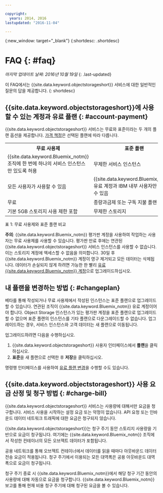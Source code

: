 ```yaml
---

copyright:
  years: 2014, 2016
lastupdated: "2016-11-04"

---
```

{:new_window: target="_blank"}
{:shortdesc: .shortdesc}

# FAQ {: #faq}

*마지막 업데이트 날짜: 2016년 10월 19일*
{: .last-updated}

이 FAQ에서는 {{site.data.keyword.objectstorageshort}} 서비스에 대한 일반적인 질문의 답을 제공합니다.
{: shortdesc}


## {{site.data.keyword.objectstorageshort}}에 사용할 수 있는 계정과 유료 플랜 {: #account-payment}

{{site.data.keyword.objectstorageshort}} 서비스는 무료와 표준이라는 두 개의 플랜 옵션을 제공합니다. [가격 책정](https://console.ng.bluemix.net/pricing/)은 선택된 플랜에 따라 다릅니다. 

<table>
  <tr>
    <th> 무료 사용제 </th>
    <th> 표준 플랜 </th>
  </tr>
  <tr>
    <td> {{site.data.keyword.Bluemix_notm}} 조직에 한 번에 하나의 서비스 인스턴스만 있도록 허용 </td>
    <td> 무제한 서비스 인스턴스 </td>
  </tr>
  <tr>
    <td> 모든 사용자가 사용할 수 있음 </td>
    <td> {{site.data.keyword.Bluemix_notm}} 유료 계정과 IBM 내부 사용자만 사용할 수 있음 </td>
  </tr>
  <tr>
    <td> 무료 </td>
    <td> 종량과금제 또는 구독 지불 플랜 </td>
  </tr>
  <tr>
    <td> 기본 5GB 스토리지 사용 제한 포함 </td>
    <td> 무제한 스토리지 </td>
  </tr>
</table>

표 1: 무료 사용제와 표준 플랜 비교

**주의**: {{site.data.keyword.Bluemix_notm}} 평가판 계정을 사용하여 작업하는 사용자는 무료 사용제를 사용할 수 있습니다. 평가판 만료 후에는 연관된 {{site.data.keyword.objectstorageshort}} 서비스 인스턴스를 사용할 수 없습니다. 이는 스토리지 계정에 액세스할 수 없음을 의미합니다. 30일 후 {{site.data.keyword.Bluemix_notm}} 계정이 영구 제거되고 모든 데이터는 삭제됩니다. 데이터가 손실되지 않게 하려면 가능한 한 빨리 [유료 {{site.data.keyword.Bluemix_notm}} 계정](https://new-console.ng.bluemix.net/docs/admin/account.html)으로 업그레이드하십시오. 

## 내 플랜을 변경하는 방법 {: #changeplan}  
베타를 통해 작성되거나 무료 사용제에서 작성된 인스턴스는 표준 플랜으로 업그레이드할 수 있습니다. 연관된 조직이 {{site.data.keyword.Bluemix_notm}} 유료 계정이어야 합니다. Object Storage 인스턴스가 있는 평가판 계정을 표준 플랜으로 업그레이드할 수 없으며 표준 플랜의 인스턴스를 기타 플랜으로 다운그레이드할 수 없습니다. 업그레이드하는 경우, 서비스 인스턴스와 고객 데이터는 새 플랜으로 이동됩니다. 

업그레이드하려면 다음을 수행하십시오. 
1.	{{site.data.keyword.objectstorageshort}} 사용자 인터페이스에서 **플랜**을 클릭하십시오. 
2.	**표준**을 새 플랜으로 선택한 후 **저장**을 클릭하십시오.

명령행 인터페이스를 사용하여 [유료 플랜 변경](../../pricing/index.html#changing)을 수행할 수도 있습니다. 

## {{site.data.keyword.objectstorageshort}} 사용 요금 산정 및 청구 방법 {: #charge-bill}

{{site.data.keyword.objectstorageshort}} 서비스는 사용량에 대해서만 요금을 청구합니다. 서비스 사용을 시작하는 설정 요금 또는 약정이 없습니다. API 요청 또는 인바운드 데이터 네트워크 트래픽에 대한 요금은 청구되지 않습니다. 

{{site.data.keyword.objectstorageshort}}는 청구 주기 동안 스토리지 사용량을 기반으로 요금이 청구됩니다. 여기에는 {{site.data.keyword.Bluemix_notm}} 조직에서 작성한 컨테이너의 모든 오브젝트 데이터가 포함됩니다. 

공용 네트워크를 통해 오브젝트 컨테이너에서 데이터를 읽을 때마다 아웃바운드 데이터 전송 요금이 적용됩니다. 청구 주기에서 이용되는 모든 대역폭은 공용 아웃바운드 대역폭으로 요금이 청구됩니다. 

청구 주기 종료 시 {{site.data.keyword.Bluemix_notm}}에서 해당 청구 기간 동안의 사용량에 대해 자동으로 요금을 청구합니다. {{site.data.keyword.Bluemix_notm}} 보고를 통해 현재 비용 청구 주기에 대해 청구된 요금을 볼 수 있습니다.
